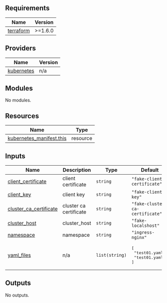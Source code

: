 ## Requirements

| Name | Version |
|------|---------|
| <a name="requirement_terraform"></a> [terraform](#requirement\_terraform) | >=1.6.0 |

## Providers

| Name | Version |
|------|---------|
| <a name="provider_kubernetes"></a> [kubernetes](#provider\_kubernetes) | n/a |

## Modules

No modules.

## Resources

| Name | Type |
|------|------|
| [kubernetes_manifest.this](https://registry.terraform.io/providers/hashicorp/kubernetes/latest/docs/resources/manifest) | resource |

## Inputs

| Name | Description | Type | Default | Required |
|------|-------------|------|---------|:--------:|
| <a name="input_client_certificate"></a> [client\_certificate](#input\_client\_certificate) | client certificate | `string` | `"fake-client-certificate"` | no |
| <a name="input_client_key"></a> [client\_key](#input\_client\_key) | client key | `string` | `"fake-client-key"` | no |
| <a name="input_cluster_ca_certificate"></a> [cluster\_ca\_certificate](#input\_cluster\_ca\_certificate) | cluster ca certificate | `string` | `"fake-cluster-ca-certificate"` | no |
| <a name="input_cluster_host"></a> [cluster\_host](#input\_cluster\_host) | cluster\_host | `string` | `"fake-localshost"` | no |
| <a name="input_namespace"></a> [namespace](#input\_namespace) | namespace | `string` | `"ingress-nginx"` | no |
| <a name="input_yaml_files"></a> [yaml\_files](#input\_yaml\_files) | n/a | `list(string)` | <pre>[<br>  "test01.yaml",<br>  "test01.yaml"<br>]</pre> | no |

## Outputs

No outputs.

